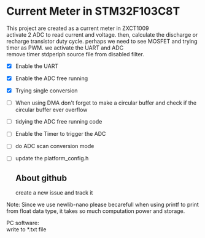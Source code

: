 # Current Meter in STM32F103C8T 
 
This project are created as a current meter in ZXCT1009   
activate 2 ADC to read current and voltage. then, calculate the discharge or recharge transistor duty cycle.
perhaps we need to see MOSFET and trying timer as PWM.
we activate the UART and ADC  
remove timer stdperiph source file from disabled filter.  

- [x] Enable the UART  
- [x] Enable the ADC free running  
- [x] Trying single conversion
- [ ] When using DMA don't forget to make a circular buffer and check if the circular buffer ever overflow
- [ ] tidying the ADC free running code 
- [ ] Enable the Timer to trigger the ADC  
- [ ] do ADC scan conversion mode  
- [ ] update the platform_config.h  

  
  ## About github
  create a new issue and track it

Note:
Since we use newlib-nano please becarefull when using printf to print from float data type, it takes so much computation power and storage.  
    
PC software:  
write to *.txt file  

